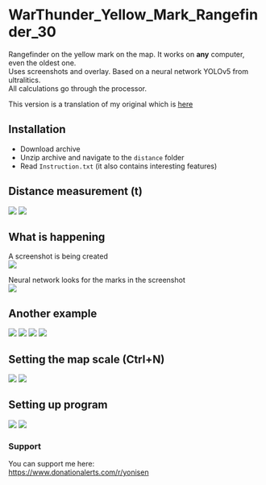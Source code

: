 # WarThunder_Yellow_Mark_Rangefinder_30

Rangefinder on the yellow mark on the map. It works on <b>any</b> computer, even the oldest one.<br>
Uses screenshots and overlay. Based on a neural network YOLOv5 from ultralitics.<br>
All calculations go through the processor.<br>

This version is a translation of my original which is <a href="https://github.com/Yonisen/WarThunder_Map_Marker_Finder">here</a>

## Installation

- Download archive
- Unzip archive and navigate to the `distance` folder
- Read `Instruction.txt` (it also contains interesting features)

## Distance measurement (t)
<img src="https://github.com/Yonisen/WarThunder_Yellow_Mark_Rangefinder/blob/main/data/images/screen30.png">
<img src="https://github.com/Yonisen/WarThunder_Yellow_Mark_Rangefinder/blob/main/data/images/screen30_1.png">

## What is happening
A screenshot is being created<br>
<img src="https://github.com/Yonisen/WarThunder_Yellow_Mark_Rangefinder/blob/main/data/images/Map30.png">

Neural network looks for the marks in the screenshot<br>
<img src="https://github.com/Yonisen/WarThunder_Yellow_Mark_Rangefinder/blob/main/data/images/Map30_1.jpg">


## Another example
<img src="https://github.com/Yonisen/WarThunder_Yellow_Mark_Rangefinder/blob/main/data/images/screen34.png">
<img src="https://github.com/Yonisen/WarThunder_Yellow_Mark_Rangefinder/blob/main/data/images/screen34_1.png">
<img src="https://github.com/Yonisen/WarThunder_Yellow_Mark_Rangefinder/blob/main/data/images/Map34.png">
<img src="https://github.com/Yonisen/WarThunder_Yellow_Mark_Rangefinder/blob/main/data/images/Map34_1.jpg">

## Setting the map scale (Ctrl+N)
<img src="https://github.com/Yonisen/WarThunder_Yellow_Mark_Rangefinder/blob/main/data/images/screen3.png">
<img src="https://github.com/Yonisen/WarThunder_Yellow_Mark_Rangefinder/blob/main/data/images/screen4.png">

## Setting up program
<img src="https://github.com/Yonisen/WarThunder_Yellow_Mark_Rangefinder/blob/main/data/images/screen1.png">
<img src="https://github.com/Yonisen/WarThunder_Yellow_Mark_Rangefinder/blob/main/data/images/screen2.png">

### Support
You can support me here:<br>
https://www.donationalerts.com/r/yonisen
